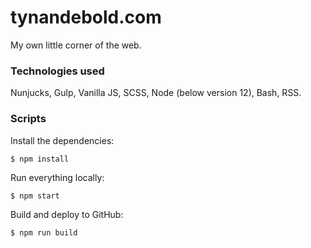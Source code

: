 # tynandebold.com

My own little corner of the web.

### Technologies used

Nunjucks, Gulp, Vanilla JS, SCSS, Node (below version 12), Bash, RSS.

### Scripts

Install the dependencies:

```
$ npm install
```

Run everything locally:

```
$ npm start
```

Build and deploy to GitHub:

```
$ npm run build
```
